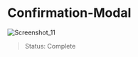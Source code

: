 # Confirmation-Modal

![Screenshot_11](https://user-images.githubusercontent.com/71856519/141969149-ced14b8b-2f8f-4034-a9e1-ce818723d1bf.png)

> Status: Complete
